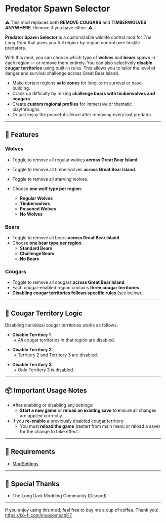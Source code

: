 # Predator Spawn Selector

⚠️ This mod replaces both **REMOVE COUGARS** and **TIMBERWOLVES ANYWHERE**.  Remove if you have either.  ⚠️


**Predator Spawn Selector** is a customizable wildlife control mod for *The Long Dark* that gives you full region-by-region control over hostile predators.

With this mod, you can choose which type of **wolves** and **bears** spawn in each region — or remove them entirely. You can also selectively **disable cougar territories** using built-in rules. This allows you to tailor the level of danger and survival challenge across Great Bear Island.

- Make certain regions **safe zones** for long-term survival or base-building.
- Crank up difficulty by mixing **challenge bears with timberwolves and cougars**.
- Create **custom regional profiles** for immersive or thematic playthroughs.
- Or just enjoy the peaceful silence after removing every last predator.

---

## 🔧 Features

### Wolves
- Toggle to remove all regular wolves **across Great Bear Island**.
- Toggle to remove all timberwolves **across Great Bear Island**.
- Toggle to remove all starving wolves.
  
- Choose **one wolf type per region**:
  - **Regular Wolves**
  - **Timberwolves**
  - **Poisoned Wolves**
  - **No Wolves**
  
### Bears
- Toggle to remove all bears **across Great Bear Island**.
- Choose **one bear type per region**:
  - **Standard Bears**
  - **Challenge Bears**
  - **No Bears**

### Cougars
- Toggle to remove all cougars **across Great Bear Island**.
- Each cougar-enabled region contains **three cougar territories**.
- **Disabling cougar territories follows specific rules** (see below).

---

## 🐾 Cougar Territory Logic

Disabling individual cougar territories works as follows:

- **Disable Territory 1**:  
  → *All* cougar territories in that region are disabled.

- **Disable Territory 2**:  
  → Territory 2 and Territory 3 are disabled.

- **Disable Territory 3**:  
  → Only Territory 3 is disabled.

---

## 📦 Important Usage Notes

- After enabling or disabling any settings:
  - **Start a new game** or **reload an existing save** to ensure all changes are applied correctly.
- If you **re-enable** a previously disabled cougar territory:
  - You must **reload the game** (restart from main menu or reload a save) for the change to take effect.

---

## 🧱 Requirements

- [ModSettings](https://github.com/zeobviouslyfakeacc/ModSettings)

---

## 🙏 Special Thanks

- The Long Dark Modding Community (Discord)

---


If you enjoy using this mod, feel free to buy me a cup of coffee.  Thank you!
https://ko-fi.com/moosemeat817
